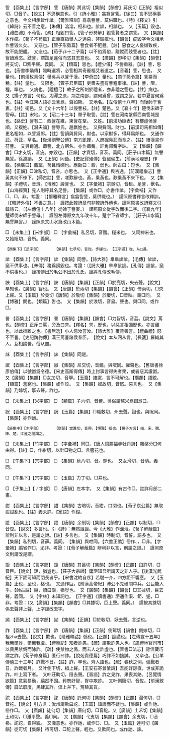 <!-- { "loadSidebar": true } -->
訾	【酉集上】【言字部】	訾	【唐韻】將此切【集韻】【韻會】蔣氏切【正韻】祖似切，□音子。【說文】不思稱意也。引《詩小雅》：翕翕訾訾。【徐曰】言不思稱事之意也。今文相承皆作訿。【爾雅釋訓】翕翕訾訾，莫供職也。《詩》《釋文》引《韓詩》云不善之意。【朱傳】潝潝，相和也。訿訿，相詆也。　又【玉篇】毀也。【禮曲禮】不苟訾。【疏】相毀曰訾。【管子形勢解】毀訾賢者之謂訾。　又【集韻】本作疵。【荀子不苟篇】正義直指舉人之過惡，非毀疵也。【韻會】疵毀字今文相承作訾毀久矣。　又惡也。【管子形勢篇】訾食者不肥體。【註】惡食之人憂嫌致疾，故不能肥體。　又恣也。【荀子非十二子篇】以不俗爲俗，離蹤而跂訾者也。【註】訾讀爲恣。跂訾，謂跂足違俗而恣其志意也。　又【廣韻】卽移切【集韻】【韻會】將支切，□紫平聲。義同。　又【類篇】思也。【禮少儀】不訾重器。【註】訾，思也。【唐書李勣傳】臨時選將，必訾相其奇龎福艾者遣之。【音義】訾，思也。　又量也。【前漢枚乗傳】舉吳兵以訾于漢。【李奇曰】量也。【商子懇令篇】訾粟而稅。【註】量也。　又限也。【管子君臣篇】吏嗇夫盡有訾程事律。【註】訾，限。程，準也。　又病也。【禮檀弓】故子之所刺於禮者，亦非禮之訾也。【註】病也。　又【揚子方言】何也。湘潭之原，荆之南鄙，謂何爲曾，或謂之訾。若中夏言何爲也。【註】今江東人語亦云訾爲，聲如斯。　又地名。【左傳僖十八年】而後師于訾婁。【註】衞邑。又【文十六年】以侵訾枝。【註】楚邑。又【襄十年】楚伐宋師于訾母。【註】宋地。又【昭二十三年】單子取訾。【註】訾在河南鞏縣西南訾城是也。【路史】訾有二：西訾在維，東訾在鞏。　又姓。【前漢功臣表】有樓虛侯訾順，又複姓。【潛夫論】訾辱氏，趙嬴姓也。　又與貲同。財也。【前漢司馬相如傳】更名相如，以訾爲郞。【註】訾讀與貲同，財也。以家財多，得拜爲郞也。　又通作茈。苻茈，草名。【後漢劉聖公傳】南方飢饉，人庶掘鳧茈而食之。【註】續漢書作苻訾。　又與觜通。娵訾，北方宿名。亦作娵觜。詳角部觜字註。　又【集韻】【韻會】□才支切，音疵。亦毀也。【正韻】才資切，音茨。義同。【莊子山木篇】無譽無訾。徐邈讀。　又【正韻】同啙。【史記貨殖傳】呰窳偸生。【前漢地理志】作啙。【徐廣曰】啙窳，苟且惰嬾也。應劭曰：啙，弱也。師古曰：短也。　又【集韻】【正韻】□津私切，音咨。亦思也。　又【正字通】與咨通。【前漢禮樂志】訾黃其何不徠下。【師古註】訾，嗟歎辭也。黃，乗黃也。歎乗黃不來下也。　又【集韻】子禮切，音濟。【博雅】諀訾也。　又【字彙補】宗吳切，音租。足訾，獸名。【山海經贊】見人則呼其名足訾。　【集韻】或作□，亦書作訿。【字彙補】又作□、□，非。考證：〔【爾雅釋言】翕翕訾訾，莫供職也。〕　謹照原書釋言改釋訓。〔【韓詩外傳】不善之意。〕　謹按此韓詩章句非韓詩外傳也。謹照原書改詩釋文引韓詩云。〔【左傳僖十八年】從師于訾婁。〕　謹照原文從字改而後二字。〔【襄九年】楚師伐宋師于訾母。〕　謹照左傳原文九年改十年。楚字下省師字。〔【莊子山水篇】無譽無訾。〕　謹照原文山水篇改山木篇。 

□	【未集上】【米字部】	□	【字彙補】私呂切，音醑。糧米也。　又祠神米也。　又始阻切，音所。義同。

	【酉集下】【辵字部】		【集韻】七恭切，音從。步緩也。　【正字通】從、从□通。

訿	【酉集上】【言字部】	訿	【集韻】同訾。【詩大雅】臯臯訿訿。【毛傳】訿訿，窳不供事也。【朱傳】務爲謗毀也。考證：〔【詩大雅】臯臯訿訿。【孔傳】訿訿，窳不供事也。〕　謹按傳出於毛公不出於孔氏，謹將孔傳改毛傳。 

詇	【酉集上】【言字部】	詇	【唐韻】【集韻】【正韻】□於亮切，央去聲。【說文】早知也。【廣韻】智也。　又【唐韻】於兩切【集韻】【韻會】【正韻】倚兩切，□央上聲。又【玉篇】於竟切【唐韻】於敬切【集韻】於慶切，□音映。義□同。　又【博雅】問也。【類篇】吿也。　又【集韻】於浪切，音盎。聲也。與□同。或作□。

詈	【酉集上】【言字部】	詈	【唐韻】【集韻】【韻會】□力智切，音荔。【說文】罵也。【韻會】正斥曰罵，旁及曰詈。【釋名】詈，歷也，以惡言相彌歷也。亦言離也，以此掛離之也。【書無逸】小人怨汝詈汝。【詩大雅】覆背善詈。【禮曲禮】怒不至詈。【史記魏豹傳】漢王罵詈諸侯羣臣。　【說文】本从网从言。【長箋】羅織其人，互相謗詈。俗从皿。

詸	【酉集上】【言字部】	詸	【集韻】同謎。

詉	【酉集上】【言字部】	詉	【集韻】尼交切，音鐃。與呶同。讙聲也。【舊唐書徐彥伯傳】以號詉爲令德。【宋史高斯得傳】時上封事言得失者衆，或者惡其讙詉。　又【廣韻】【集韻】□女加切，音拏。【玉篇】譇詉，言不可解也。【廣韻】語貌。【類篇】羞窮也。【集韻】或作訤。　又【集韻】奴故切，音怒。惡言也。　又【集韻】乃嫁切，拏去聲。詐也。

□	【未集上】【米字部】	□	【類篇】子六切，音蹙。吳俗謂熬米爲餌爲□。

詋	【酉集上】【言字部】	詋	【玉篇】【集韻】□職救切，州去聲。詛也。與呪同。【集韻】亦作詶。

	【辰集中】【木字部】		【唐韻】當蓋切，音帶。【博雅】槌也。【揚子方言】槌，宋、魏、陳、楚、江淮之閒謂之。

□	【未集上】【竹字部】	□	【字彙補】同□。【唐人憶薦福寺牡丹詩】雕槃分□何由得。【註】□，作紺切，以針□物之□。言簪花也。

□	【午集下】【穴字部】	□	【集韻】烏八切，音。穿也。　又女滑切，音豽。義同。

□	【午集下】【穴字部】	□	【玉篇】力丁切。□井也。

□	【子集上】【丿字部】	□	【唐韻】左本字。　又【集韻】有古作□。註詳月部二畫。

詌	【酉集上】【言字部】	詌	【集韻】古暗切，音紺。口閉也。【荀子哀公篇】無取詌詌亂也。【註】義未詳。【家語】作鉗。

詍	【酉集上】【言字部】	詍	【唐韻】余制切【集韻】【韻會】【正韻】以制切，□音曳。【說文】多言也。引《詩》：無然詍詍。今《大雅》作泄泄。【荀子解蔽篇】辨利非以言，是謂之詍。【註】多言也。　又【集韻】時制切，音誓。語多也。　又【集韻】私列切，音薛。義同。　【集韻】與呭同。【六書正譌】俗作、，□非。【字彙補】譌省作□，尤非。考證：〔【荀子解蔽篇】辨利非以言，則謂之詍。〕　謹照原文則謂改是謂。 

詎	【酉集上】【言字部】	詎	【唐韻】其呂切【集韻】【韻會】【正韻】臼許切，□音巨。【說文】詎，猶豈也。【莊子大宗師】庸詎知吾所謂天之非人乎。【後漢光武紀】天下詎可知而閉長者乎。【宋書沈約自序】若馳一介，四方詎不響應。　又【玉篇】止也，至也，格也。　又通作巨。【前漢高帝紀】沛公不先破關中兵，公巨能入乎。【師古註】巨，讀曰詎，猶豈也。　又【廣韻】【集韻】【韻會】□其據切，巨去聲。義同。　又【字林】未知詞也。　【正字通】《讀書通》詎通作渠、鉅、遽，□非。考證：〔又【廣韻】【集韻】【韻會】□其據切，巨上聲。義同。〕　謹按其據切係去聲非上聲，上字謹改去字。 

詏	【酉集上】【言字部】	詏	【集韻】【正韻】□於敎切，妖去聲。言逆也。

詐	【酉集上】【言字部】	詐	【唐韻】【集韻】【正韻】側駕切【韻會】側嫁切，□柤zha去聲。【說文】欺也。【爾雅釋詁】僞也。【正韻】詭譎也。【左傳宣十五年】我無爾詐，爾無我虞。【禮樂記】知者詐愚。【疏】謂欺詐愚人也。【周禮地官司市】以賈民禁僞而除詐。【疏】使禁物之僞。而去人之詐虛也。【晉書□法志】背信藏巧謂之詐。【荀子修身篇】匿行曰詐。【說苑貴德篇】巧詐不如拙誠。　又卒也。【公羊傳僖三十三年】詐戰不日。【註】詐，卒也。齊人語也。【疏】春秋之例，偏戰者日，詐戰者月。　又叶側下切，柤上聲。【王安石寄曾鞏詩】吾能好諒直，世或非詭詐。叶上寫下者。　又叶莊助切，阻去聲。【晉語】詐之見詐，果喪其賂。【呂覽情欲篇】意氣易動，蹻然不固。矜勢好智，胷中欺詐。　又叶側箇切，音佐。【前漢敘傳】靡法靡度，民肆其詐。偪上幷下，荒殖其貨。

詑	【酉集上】【言字部】	詑	【唐韻】託何切【集韻】【韻會】【正韻】湯何切，□音拕。【說文】引方言：沇州謂欺曰詑。【玉篇】誼謾而不疑也。【集韻】或作訑。俗作□。　又【廣韻】徒何切【集韻】唐何切，□音駝。又【廣韻】土禾切【集韻】土和切，□涶平聲。義□同。　又【廣韻】弋支切【集韻】【韻會】余支切，□音移。詑詑，自得貌。　又淺意也。亦作訑，或作□、□。　又【玉篇】達可切【廣韻】徒可切【集韻】待可切，□駝上聲。輕也。又欺罔也。或作訑、誃。

